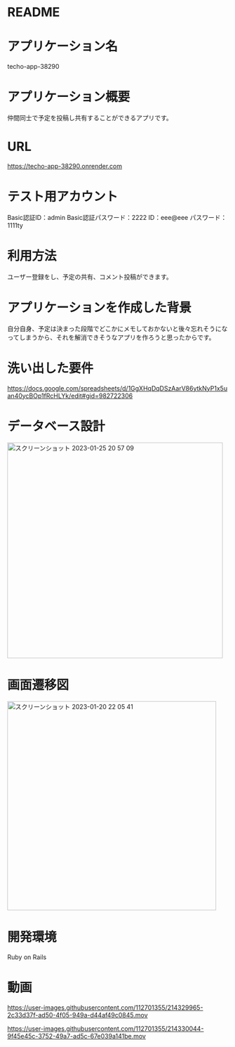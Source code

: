 # README

# アプリケーション名
techo-app-38290

# アプリケーション概要
仲間同士で予定を投稿し共有することができるアプリです。

# URL
https://techo-app-38290.onrender.com

# テスト用アカウント
Basic認証ID：admin
Basic認証パスワード：2222
ID：eee@eee
パスワード：1111ty

# 利用方法
ユーザー登録をし、予定の共有、コメント投稿ができます。

# アプリケーションを作成した背景
自分自身、予定は決まった段階でどこかにメモしておかないと後々忘れそうになってしまうから、それを解消できそうなアプリを作ろうと思ったからです。

# 洗い出した要件
https://docs.google.com/spreadsheets/d/1GgXHqDqDSzAarV86ytkNyP1x5uan40ycBOp1fRcHLYk/edit#gid=982722306

# データベース設計
<img width="491" alt="スクリーンショット 2023-01-25 20 57 09" src="https://user-images.githubusercontent.com/112701355/214557501-eef4ae3f-d93d-4df9-828c-d5abd061e119.png">

# 画面遷移図
<img width="476" alt="スクリーンショット 2023-01-20 22 05 41" src="https://user-images.githubusercontent.com/112701355/214556855-8e34c99d-038e-4539-8871-94d1224006f0.png">

# 開発環境
Ruby on Rails

# 動画

https://user-images.githubusercontent.com/112701355/214329965-2c33d37f-ad50-4f05-949a-d44af49c0845.mov

https://user-images.githubusercontent.com/112701355/214330044-9f45e45c-3752-49a7-ad5c-67e039a141be.mov





